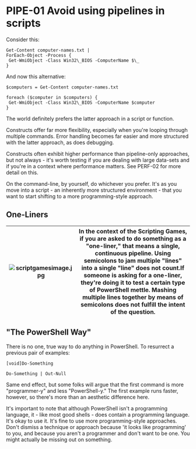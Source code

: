 # PIPE-01 Avoid using pipelines in scripts

Consider this:
````
Get-Content computer-names.txt |
ForEach-Object -Process {
 Get-WmiObject -Class Win32\_BIOS -ComputerName $\_
}
````
And now this alternative:
````
$computers = Get-Content computer-names.txt

foreach ($computer in $computers) {
 Get-WmiObject -Class Win32\_BIOS -ComputerName $computer
}
````
The world definitely prefers the latter approach in a script or function.

Constructs offer far more flexibility, especially when you're looping through multiple commands. Error handling becomes far easier and more structured with the latter approach, as does debugging.

Constructs often exhibit higher performance than pipeline-only approaches, but not always -  it's worth testing if you are dealing with large data-sets and if you're in a context where performance matters. See PERF-02 for more detail on this.

On the command-line, by yourself, do whichever you prefer. It's as you move into a script - an inherently more structured environment - that you want to start shifting to a more programming-style approach.

## One-Liners

|  ![scriptgamesimage.jpg](images/scriptgamesimage.jpg) | In the context of the Scripting Games, if you are asked to do something as a "one-liner," that means a single, continuous pipeline. Using semicolons to jam multiple "lines" into a single "line" does not count.If someone is asking for a one-liner, they're doing it to test a certain type of PowerShell mettle. Mashing multiple lines together by means of semicolons does not fulfill the intent of the question. |
| --- | --- |

## "The PowerShell Way"

There is no one, true way to do anything in PowerShell. To resurrect a previous pair of examples:
````
[void]Do-Something

Do-Something | Out-Null
````
Same end effect, but some folks will argue that the first command is more "programmer-y" and less "PowerShell-y." The first example runs faster, however, so there's more than an aesthetic difference here.

It's important to note that although PowerShell isn't a programming language, it - like most good shells - does contain a programming language. It's okay to use it. It's fine to use more programming-style approaches. Don't dismiss a technique or approach because 'it looks like programming' to you, and because you aren't a programmer and don't want to be one. You might actually be missing out on something.


